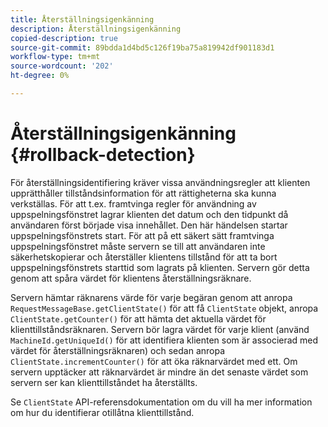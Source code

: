 ```yaml
---
title: Återställningsigenkänning
description: Återställningsigenkänning
copied-description: true
source-git-commit: 89bdda1d4bd5c126f19ba75a819942df901183d1
workflow-type: tm+mt
source-wordcount: '202'
ht-degree: 0%

---
```



# Återställningsigenkänning {#rollback-detection}

För återställningsidentifiering kräver vissa användningsregler att klienten upprätthåller tillståndsinformation för att rättigheterna ska kunna verkställas. För att t.ex. framtvinga regler för användning av uppspelningsfönstret lagrar klienten det datum och den tidpunkt då användaren först började visa innehållet. Den här händelsen startar uppspelningsfönstrets start. För att på ett säkert sätt framtvinga uppspelningsfönstret måste servern se till att användaren inte säkerhetskopierar och återställer klientens tillstånd för att ta bort uppspelningsfönstrets starttid som lagrats på klienten. Servern gör detta genom att spåra värdet för klientens återställningsräknare.

Servern hämtar räknarens värde för varje begäran genom att anropa `RequestMessageBase.getClientState()` för att få `ClientState` objekt, anropa `ClientState.getCounter()` för att hämta det aktuella värdet för klienttillståndsräknaren. Servern bör lagra värdet för varje klient (använd `MachineId.getUniqueId()` för att identifiera klienten som är associerad med värdet för återställningsräknaren) och sedan anropa `ClientState.incrementCounter()` för att öka räknarvärdet med ett. Om servern upptäcker att räknarvärdet är mindre än det senaste värdet som servern ser kan klienttillståndet ha återställts.

Se `ClientState` API-referensdokumentation om du vill ha mer information om hur du identifierar otillåtna klienttillstånd.
